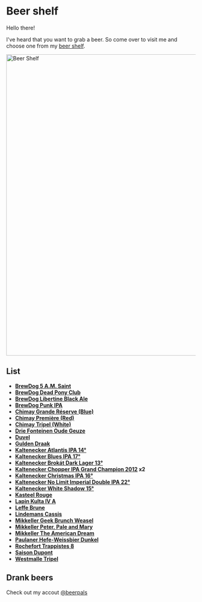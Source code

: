 # Beer shelf

Hello there!

I've heard that you want to grab a beer. So come over to visit me and choose one from my [beer shelf](#list).

<p align="left">
    <img src="https://lh3.googleusercontent.com/-5t2mtdgYtJg/VF0XhczBFhI/AAAAAAAANVU/RitYXDqT16k/w1173-h868-no/IMG_20141107_200256.jpg" alt="Beer Shelf" width="800px"/>
</p>

## List

- **[BrewDog 5 A.M. Saint](http://www.beeradvocate.com/beer/profile/16315/55191/)**
- **[BrewDog Dead Pony Club](http://www.beeradvocate.com/beer/profile/16315/83463/)**
- **[BrewDog Libertine Black Ale](http://www.beeradvocate.com/beer/profile/16315/84505/)**
- **[BrewDog Punk IPA](http://www.beeradvocate.com/beer/profile/16315/39435/)**
- **[Chimay Grande Réserve (Blue)](http://www.beeradvocate.com/beer/profile/215/2512/)**
- **[Chimay Première (Red)](http://beeradvocate.com/beer/profile/215/672)**
- **[Chimay Tripel (White)](http://www.beeradvocate.com/beer/profile/215/1346/)**
- **[Drie Fonteinen Oude Geuze](http://www.beeradvocate.com/beer/profile/2216/6305/)**
- **[Duvel](http://www.beeradvocate.com/beer/profile/222/695/)**
- **[Gulden Draak](http://beeradvocate.com/beer/profile/48/155)**
- **[Kaltenecker Atlantis IPA 14°](http://www.ratebeer.com/beer/kaltenecker-atlantis-ipa-14o/138334/)**
- **[Kaltenecker Blues IPA 17°](http://www.ratebeer.com/beer/kaltenecker-blues-ipa-17o/223227/)**
- **[Kaltenecker Brokát Dark Lager 13°](http://www.ratebeer.com/beer/kaltenecker-brokat-dark-lager-13o/79237/)**
- **[Kaltenecker Chopper IPA Grand Champion 2012](http://www.ratebeer.com/beer/kaltenecker-chopper-ipa-grand-champion-2012/200966/) x2**
- **[Kaltenecker Christmas IPA 16°](http://www.ratebeer.com/beer/kaltenecker-christmas-ipa-16o/194148/)**
- **[Kaltenecker No Limit Imperial Double IPA 22°](http://www.ratebeer.com/beer/hopfanatic--kaltenecker-no-limit-imperial-double-ipa-22o/194147/)**
- **[Kaltenecker White Shadow 15°](http://www.ratebeer.com/beer/kaltenecker-white-shadow-15o/229771/)**
- **[Kasteel Rouge](http://www.beeradvocate.com/beer/profile/212/38795/)**
- **[Lapin Kulta IV A](http://www.beeradvocate.com/beer/profile/4374/24604/)**
- **[Leffe Brune](http://www.beeradvocate.com/beer/profile/470/1862/)**
- **[Lindemans Cassis](http://beeradvocate.com/beer/profile/187/601)**
- **[Mikkeller Geek Brunch Weasel](http://beeradvocate.com/beer/profile/13307/46987)**
- **[Mikkeller Peter, Pale and Mary](http://www.ratebeer.com/beer/mikkeller-peter-pale-and-mary/258165/)**
- **[Mikkeller The American Dream](http://www.beeradvocate.com/beer/profile/13307/55258/)**
- **[Paulaner Hefe-Weissbier Dunkel](http://www.beeradvocate.com/beer/profile/124/3763/)**
- **[Rochefort Trappistes 8](http://www.beeradvocate.com/beer/profile/207/1696/)**
- **[Saison Dupont](http://www.beeradvocate.com/beer/profile/637/1717/)**
- **[Westmalle Tripel](http://www.beeradvocate.com/beer/profile/208/646/)**


## Drank beers

Check out my accout [@beerpals](http://beerpals.github.io/#!/janantala)
